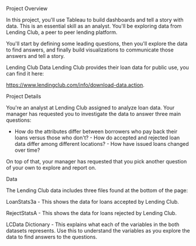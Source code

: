 Project Overview

In this project, you'll use Tableau to build dashboards and tell a story
with data. This is an essential skill as an analyst. You'll be exploring
data from Lending Club, a peer to peer lending platform.

You'll start by defining some leading questions, then you'll explore the
data to find answers, and finally build visualizations to communicate
those answers and tell a story.

Lending Club Data Lending Club provides their loan data for public use,
you can find it here:

https://www.lendingclub.com/info/download-data.action.

Project Details

You're an analyst at Lending Club assigned to analyze loan data. Your
manager has requested you to investigate the data to answer three main
questions:

- How do the attributes differ between borrowers who pay back their
loans versus those who don't? - How do accepted and rejected loan data
differ among different locations? - How have issued loans changed over
time?

On top of that, your manager has requested that you pick another
question of your own to explore and report on.

Data 

The Lending Club data includes three files found at the bottom of
the page:

LoanStats3a - This shows the data for loans accepted by Lending Club.

RejectStatsA - This shows the data for loans rejected by Lending Club.

LCData Dictionary - This explains what each of the variables in the both
datasets represents. Use this to understand the variables as you explore
the data to find answers to the questions.